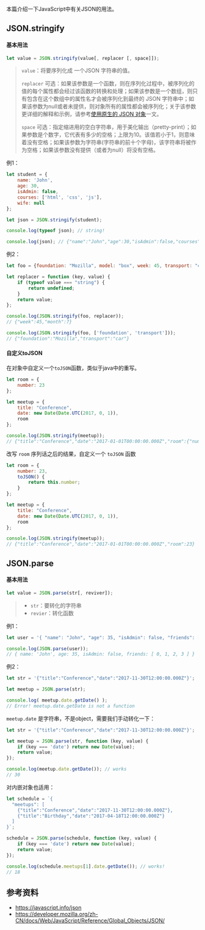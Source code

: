 本篇介绍一下JavaScript中有关JSON的用法。

## JSON.stringify

#### 基本用法

```javascript
let value = JSON.stringify(value[, replacer [, space]]);
```

> `value`：将要序列化成 一个JSON 字符串的值。
>
> `replacer` 可选：如果该参数是一个函数，则在序列化过程中，被序列化的值的每个属性都会经过该函数的转换和处理；如果该参数是一个数组，则只有包含在这个数组中的属性名才会被序列化到最终的 JSON 字符串中；如果该参数为null或者未提供，则对象所有的属性都会被序列化；关于该参数更详细的解释和示例，请参考[使用原生的 JSON 对象](https://developer.mozilla.org/zh-CN/docs/Web/JavaScript/Guide/Using_native_JSON#The_replacer_parameter)一文。
>
> `space` 可选：指定缩进用的空白字符串，用于美化输出（pretty-print）；如果参数是个数字，它代表有多少的空格；上限为10。该值若小于1，则意味着没有空格；如果该参数为字符串(字符串的前十个字母)，该字符串将被作为空格；如果该参数没有提供（或者为null）将没有空格。 

例1：

```javascript
let student = {
    name: 'John',
    age: 30,
    isAdmin: false,
    courses: ['html', 'css', 'js'],
    wife: null
};

let json = JSON.stringify(student);

console.log(typeof json); // string!

console.log(json); // {"name":"John","age":30,"isAdmin":false,"courses":["html","css","js"],"wife":null}
```

例2：

```javascript
let foo = {foundation: "Mozilla", model: "box", week: 45, transport: "car", month: 7};

let replacer = function (key, value) {
    if (typeof value === "string") {
        return undefined;
    }
    return value;
};

console.log(JSON.stringify(foo, replacer)); 
// {"week":45,"month":7}

console.log(JSON.stringify(foo, ['foundation', 'transport'])); 
// {"foundation":"Mozilla","transport":"car"}
```



#### 自定义toJSON

在对象中自定义一个`toJSON`函数，类似于java中的重写。

```javascript
let room = {
    number: 23
};

let meetup = {
    title: "Conference",
    date: new Date(Date.UTC(2017, 0, 1)),
    room
};

console.log(JSON.stringify(meetup));
// {"title":"Conference","date":"2017-01-01T00:00:00.000Z","room":{"number":23}}
```

改写 `room` 序列话之后的结果，自定义一个 `toJSON` 函数

```javascript
let room = {
    number: 23,
    toJSON() {
        return this.number;
    }
};

let meetup = {
    title: "Conference",
    date: new Date(Date.UTC(2017, 0, 1)),
    room
};

console.log(JSON.stringify(meetup));
// {"title":"Conference","date":"2017-01-01T00:00:00.000Z","room":23}
```



## JSON.parse

#### 基本用法

```javascript
let value = JSON.parse(str[, reviver]);
```

> - `str`：要转化的字符串
> - `revier`：转化函数

例1：

```javascript
let user = '{ "name": "John", "age": 35, "isAdmin": false, "friends": [0,1,2,3] }';

console.log(JSON.parse(user));
// { name: 'John', age: 35, isAdmin: false, friends: [ 0, 1, 2, 3 ] }
```

例2：

```javascript
let str = '{"title":"Conference","date":"2017-11-30T12:00:00.000Z"}';

let meetup = JSON.parse(str);

console.log( meetup.date.getDate() ); 
// Error! meetup.date.getDate is not a function
```

`meetup.date` 是字符串，不是object，需要我们手动转化一下：

```javascript
let str = '{"title":"Conference","date":"2017-11-30T12:00:00.000Z"}';

let meetup = JSON.parse(str, function (key, value) {
    if (key === 'date') return new Date(value);
    return value;
});

console.log(meetup.date.getDate()); // works
// 30
```

对内嵌对象也适用：

```javascript
let schedule = `{
  "meetups": [
    {"title":"Conference","date":"2017-11-30T12:00:00.000Z"},
    {"title":"Birthday","date":"2017-04-18T12:00:00.000Z"}
  ]
}`;

schedule = JSON.parse(schedule, function (key, value) {
    if (key === 'date') return new Date(value);
    return value;
});

console.log(schedule.meetups[1].date.getDate()); // works!
// 18
```



## 参考资料

- https://javascript.info/json
- https://developer.mozilla.org/zh-CN/docs/Web/JavaScript/Reference/Global_Objects/JSON/